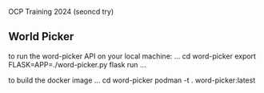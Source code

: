 OCP Training 2024 (seoncd try)

## World Picker
to run the word-picker API on your local machine:
...
cd word-picker
export FLASK=APP=./word-picker.py
flask run
...

to build the docker image
...
cd word-picker
podman -t . word-picker:latest